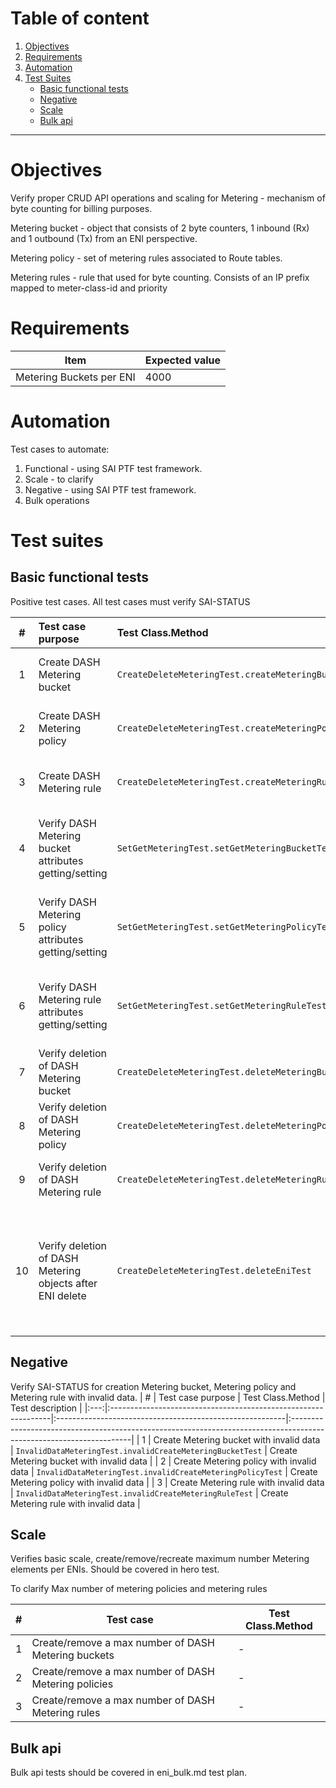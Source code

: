 # Table of content

1. [Objectives](#objectives)
2. [Requirements](#requirements)
3. [Automation](#automation)
4. [Test Suites](#test-suites)
    - [Basic functional tests](#basic-functional-tests)
    - [Negative](#negative)
    - [Scale](#scale)
    - [Bulk api](#bulk-api)

---

# Objectives

Verify proper CRUD API operations and scaling for Metering - mechanism of byte counting for billing purposes.

Metering bucket - object that consists of 2 byte counters, 1 inbound (Rx) and 1 outbound (Tx) from an ENI perspective.

Metering policy - set of metering rules associated to Route tables.

Metering rules - rule that used for byte counting. Consists of an IP prefix mapped to meter-class-id and priority

# Requirements

| Item            | Expected value                                                                                                                                                                                                                                                                                                                                                             |
|-----------------|----------------------------------------------------------------------------------------------------------------------------------------------------------------------------------------------------------------------------------------------------------------------------------------------------------------------------------------------------------------------------|
| Metering Buckets per ENI   | 4000      |


# Automation

Test cases to automate:
1. Functional - using SAI PTF test framework.
1. Scale - to clarify
1. Negative - using SAI PTF test framework.
1. Bulk operations

# Test suites

## Basic functional tests

Positive test cases. All test cases must verify SAI-STATUS

|  #  | Test case purpose                                              | Test Class.Method                                        | Test description                                                                                                    |
|:---:|:---------------------------------------------------------------|:---------------------------------------------------------|:--------------------------------------------------------------------------------------------------------------------|
|  1  | Create DASH Metering bucket  | `CreateDeleteMeteringTest.createMeteringBucketTest` | Create DASH Metering bucket|
|  2  | Create DASH Metering policy   | `CreateDeleteMeteringTest.createMeteringPolicyTest` | Create DASH Metering policy|
|  3  | Create DASH Metering rule   | `CreateDeleteMeteringTest.createMeteringRuleTest` | Create DASH Metering rule|
|  4  | Verify DASH Metering bucket attributes getting/setting        | `SetGetMeteringTest.setGetMeteringBucketTest`                                                  | Check set/get status of Metering bucket attribute |
|  5  | Verify DASH Metering policy attributes getting/setting   | `SetGetMeteringTest.setGetMeteringPolicyTest` | Check set/get status of Metering policy attribute|
|  6  | Verify DASH Metering rule attributes getting/setting    | `SetGetMeteringTest.setGetMeteringRuleTest` | Check set/get status of Metering rule attribute |
|  7  | Verify  deletion of DASH Metering bucket  | `CreateDeleteMeteringTest.deleteMeteringBucketTest` | Delete DASH Metering bucket|
|  8  | Verify  deletion of DASH Metering policy  | `CreateDeleteMeteringTest.deleteMeteringPolicyTest` | Delete DASH Metering policy|
|  9  | Verify  deletion of DASH Metering rule  | `CreateDeleteMeteringTest.deleteMeteringRuleTest` | Delete DASH Metering rule|
|  10  | Verify  deletion of DASH Metering objects after ENI delete  | `CreateDeleteMeteringTest.deleteEniTest` | Delete DASH ENI and verify Metering Bucket, Metering Policy and Metering Rule deletion|

## Negative
Verify SAI-STATUS for creation Metering bucket, Metering policy and Metering rule with invalid data.
|  #  | Test case purpose                                              | Test Class.Method                                        | Test description                                                                                                    |
|:---:|:---------------------------------------------------------------|:---------------------------------------------------------|:--------------------------------------------------------------------------------------------------------------------|
|  1  | Create Metering bucket with invalid data | `InvalidDataMeteringTest.invalidCreateMeteringBucketTest` |  Create Metering bucket with invalid data |
|  2  | Create Metering policy with invalid data | `InvalidDataMeteringTest.invalidCreateMeteringPolicyTest` |  Create Metering policy with invalid data |
|  3  | Create Metering rule with invalid data | `InvalidDataMeteringTest.invalidCreateMeteringRuleTest` |  Create Metering rule with invalid data |


## Scale

Verifies basic scale, create/remove/recreate maximum number Metering elements per ENIs.
Should be covered in hero test.

To clarify Max number of metering policies and metering rules

| #   | Test case                                                        | Test Class.Method           |
|-----|------------------------------------------------------------------|-----------------------------|
| 1   | Create/remove a max number of DASH Metering buckets                       | - |
| 2   | Create/remove a max number of DASH Metering policies                        | - |
| 3   | Create/remove a max number of DASH Metering rules                        | - |


## Bulk api

Bulk api tests should be covered in eni_bulk.md test plan.